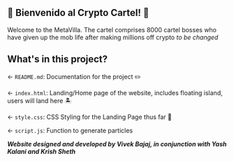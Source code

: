 ## 🍹 Bienvenido al Crypto Cartel! 🍹 

Welcome to the MetaVilla. The cartel comprises 8000 cartel bosses who have given up the mob life after making millions off crypto *to be changed*

## What's in this project?

← `README.md`: Documentation for the project ✏️

← `index.html`: Landing/Home page of the website, includes floating island, users will land here 🏝

← `style.css`: CSS Styling for the Landing Page thus far 🎨

← `script.js`: Function to generate particles

___Website designed and developed by Vivek Bajaj, in conjunction with Yash Kalani and Krish Sheth___